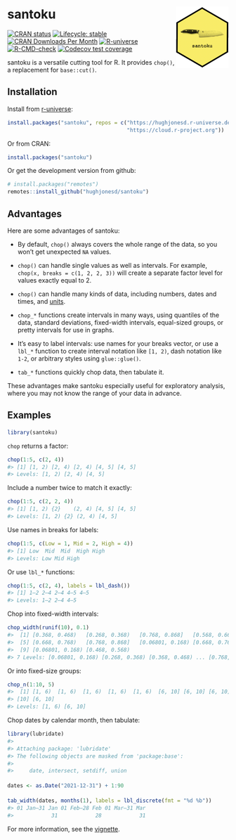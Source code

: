 
<!-- README.md is generated from README.Rmd. Please edit that file -->

# santoku <img src="man/figures/logo.png" align="right" alt="santoku logo" width="120" />

<!-- badges: start -->

[![CRAN
status](https://www.r-pkg.org/badges/version/santoku)](https://CRAN.R-project.org/package=santoku)
[![Lifecycle:
stable](https://img.shields.io/badge/lifecycle-stable-brightgreen.svg)](https://lifecycle.r-lib.org/articles/stages.html#stable)
[![CRAN Downloads Per
Month](http://cranlogs.r-pkg.org/badges/santoku)](https://CRAN.R-project.org/package=santoku)
[![R-universe](https://hughjonesd.r-universe.dev/badges/santoku)](https://hughjonesd.r-universe.dev/santoku)
[![R-CMD-check](https://github.com/hughjonesd/santoku/workflows/R-CMD-check/badge.svg)](https://github.com/hughjonesd/santoku/actions)
[![Codecov test
coverage](https://codecov.io/gh/hughjonesd/santoku/branch/master/graph/badge.svg)](https://app.codecov.io/gh/hughjonesd/santoku?branch=master)
<!-- badges: end -->

santoku is a versatile cutting tool for R. It provides `chop()`, a
replacement for `base::cut()`.

## Installation

Install from [r-universe](https://r-universe.dev):

``` r
install.packages("santoku", repos = c("https://hughjonesd.r-universe.dev", 
                                      "https://cloud.r-project.org"))
```

Or from CRAN:

``` r
install.packages("santoku")
```

Or get the development version from github:

``` r
# install.packages("remotes")
remotes::install_github("hughjonesd/santoku")
```

## Advantages

Here are some advantages of santoku:

- By default, `chop()` always covers the whole range of the data, so you
  won’t get unexpected `NA` values.

- `chop()` can handle single values as well as intervals. For example,
  `chop(x, breaks = c(1, 2, 2, 3))` will create a separate factor level
  for values exactly equal to 2.

- `chop()` can handle many kinds of data, including numbers, dates and
  times, and [units](https://r-quantities.github.io/units/).

- `chop_*` functions create intervals in many ways, using quantiles of
  the data, standard deviations, fixed-width intervals, equal-sized
  groups, or pretty intervals for use in graphs.

- It’s easy to label intervals: use names for your breaks vector, or use
  a `lbl_*` function to create interval notation like `[1, 2)`, dash
  notation like `1-2`, or arbitrary styles using `glue::glue()`.

- `tab_*` functions quickly chop data, then tabulate it.

These advantages make santoku especially useful for exploratory
analysis, where you may not know the range of your data in advance.

## Examples

``` r
library(santoku)
```

`chop` returns a factor:

``` r
chop(1:5, c(2, 4))
#> [1] [1, 2) [2, 4) [2, 4) [4, 5] [4, 5]
#> Levels: [1, 2) [2, 4) [4, 5]
```

Include a number twice to match it exactly:

``` r
chop(1:5, c(2, 2, 4))
#> [1] [1, 2) {2}    (2, 4) [4, 5] [4, 5]
#> Levels: [1, 2) {2} (2, 4) [4, 5]
```

Use names in breaks for labels:

``` r
chop(1:5, c(Low = 1, Mid = 2, High = 4))
#> [1] Low  Mid  Mid  High High
#> Levels: Low Mid High
```

Or use `lbl_*` functions:

``` r
chop(1:5, c(2, 4), labels = lbl_dash())
#> [1] 1—2 2—4 2—4 4—5 4—5
#> Levels: 1—2 2—4 4—5
```

Chop into fixed-width intervals:

``` r
chop_width(runif(10), 0.1)
#>  [1] [0.368, 0.468)   [0.268, 0.368)   [0.768, 0.868]   [0.568, 0.668)  
#>  [5] [0.668, 0.768)   [0.768, 0.868]   [0.06801, 0.168) [0.668, 0.768)  
#>  [9] [0.06801, 0.168) [0.468, 0.568)  
#> 7 Levels: [0.06801, 0.168) [0.268, 0.368) [0.368, 0.468) ... [0.768, 0.868]
```

Or into fixed-size groups:

``` r
chop_n(1:10, 5)
#>  [1] [1, 6)  [1, 6)  [1, 6)  [1, 6)  [1, 6)  [6, 10] [6, 10] [6, 10] [6, 10]
#> [10] [6, 10]
#> Levels: [1, 6) [6, 10]
```

Chop dates by calendar month, then tabulate:

``` r
library(lubridate)
#> 
#> Attaching package: 'lubridate'
#> The following objects are masked from 'package:base':
#> 
#>     date, intersect, setdiff, union

dates <- as.Date("2021-12-31") + 1:90

tab_width(dates, months(1), labels = lbl_discrete(fmt = "%d %b"))
#> 01 Jan—31 Jan 01 Feb—28 Feb 01 Mar—31 Mar 
#>            31            28            31
```

For more information, see the
[vignette](https://hughjonesd.github.io/santoku/articles/santoku.html).
